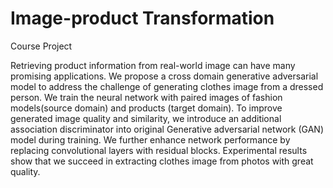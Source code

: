 # Image-product Transformation
Course Project

Retrieving product information from real-world image can have many promising applications. We propose a cross domain generative adversarial model to address the challenge of generating clothes image from a dressed person. We train the neural network with paired images of fashion models(source domain) and products (target domain). To improve generated image quality and similarity, we introduce an additional association discriminator into original Generative adversarial network (GAN) model during training. We further enhance network performance by replacing convolutional layers with residual blocks. Experimental results show that we succeed in extracting clothes image from photos with great quality.


